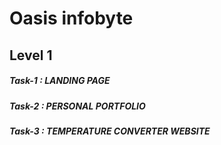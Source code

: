 # Oasis infobyte
## Level 1  
  ##### Task-1 : LANDING PAGE 
  ##### Task-2 : PERSONAL PORTFOLIO
  ##### Task-3 : TEMPERATURE CONVERTER WEBSITE
